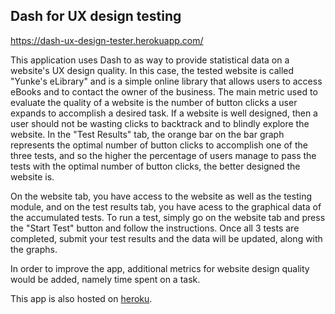 ## Dash for UX design testing
https://dash-ux-design-tester.herokuapp.com/

This application uses Dash to as way to provide statistical data on a website's UX design quality. In this case, the tested website is called "Yunke's eLibrary" and is a simple online library that allows users to access eBooks and to contact the owner of the business. The main metric used to evaluate the quality of a website is the number of button clicks a user expands to accomplish a desired task. If a website is well designed, then a user should not be wasting clicks to backtrack and to blindly explore the website. In the "Test Results" tab, the orange bar on the bar graph represents the optimal number of button clicks to accomplish one of the three tests, and so the higher the percentage of users manage to pass the tests with the optimal number of button clicks, the better designed the website is.

On the website tab, you have access to the website as well as the testing module, and on the test results tab, you have acess to the graphical data of the accumulated tests. To run a test, simply go on the website tab and press the "Start Test" button and follow the instructions. Once all 3 tests are completed, submit your test results and the data will be updated, along with the graphs. 

In order to improve the app, additional metrics for website design quality would be added, namely time spent on a task.

This app is also hosted on [heroku](https://dash-ux-design-tester.herokuapp.com/).

